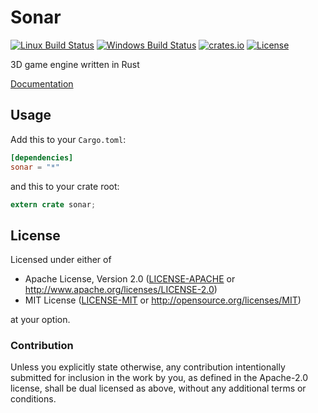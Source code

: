 # Sonar

[![Linux Build Status](https://img.shields.io/travis/toxicwolf/sonar/master.svg?label=linux%20build&style=flat-square)](https://travis-ci.org/toxicwolf/sonar)
[![Windows Build Status](https://img.shields.io/appveyor/ci/toxicwolf/sonar/master.svg?label=windows%20build&style=flat-square)](https://ci.appveyor.com/project/toxicwolf/sonar)
[![crates.io](https://img.shields.io/crates/v/sonar.svg?style=flat-square)](https://crates.io/crates/sonar)
[![License](https://img.shields.io/crates/l/sonar.svg?style=flat-square)](https://crates.io/crates/sonar)

3D game engine written in Rust

[Documentation](https://toxicwolf.github.io/sonar)

## Usage

Add this to your `Cargo.toml`:

```toml
[dependencies]
sonar = "*"
```

and this to your crate root:

```rust
extern crate sonar;
```

## License

Licensed under either of

 * Apache License, Version 2.0 ([LICENSE-APACHE](LICENSE-APACHE) or http://www.apache.org/licenses/LICENSE-2.0)
 * MIT License ([LICENSE-MIT](LICENSE-MIT) or http://opensource.org/licenses/MIT)

at your option.

### Contribution

Unless you explicitly state otherwise, any contribution intentionally submitted
for inclusion in the work by you, as defined in the Apache-2.0 license, shall be dual licensed as above, without any
additional terms or conditions.
